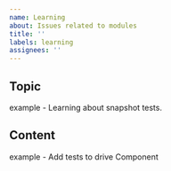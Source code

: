 ```yaml
---
name: Learning
about: Issues related to modules
title: ''
labels: learning
assignees: ''
---
```


## Topic

example - Learning about snapshot tests.

## Content

example - Add tests to drive Component
